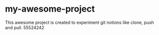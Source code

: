 # my-awesome-project

This awesome project is created to experiment git notions like clone, push and pull.
55524242
